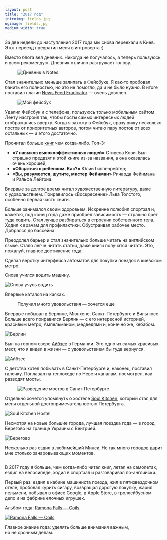 ```yaml
---
layout: post
title: "2017 год"
introimg: fields.jpg
ogimage: fields.jpg
medium_width: true
---
```


<p class="lead">За две недели до наступления 2017 года мы снова переехали в Киев. Этот переезд превратил меня в интроверта :)</p>

<!-- more -->

Вместо блога вел дневник. Никогда не получалось, а теперь пользуюсь и всем рекомендую. Дневник отлично разгружает голову.

<figure class="figure figure--screenshot">
  <img src="/i/2017-summary/diary.png" alt="Дневник в Notes">
</figure>

Стал значительно меньше залипать в Фейсбуке. Я как-то пробовал банить его полностью, но это не помогло, да и не было нужно. В итоге поставил плагин [News Feed Eradicator](https://chrome.google.com/webstore/detail/news-feed-eradicator-for/fjcldmjmjhkklehbacihaiopjklihlgg) — очень доволен.

<figure class="figure figure--screenshot">
  <img src="/i/2017-summary/facebook.png" alt="Мой фейсбук">
</figure>

Удалил Фейсбук и с телефона, пользуюсь только мобильным сайтом. Ленту настроил так, чтобы посты самых интересных людей отображались вверху. Когда я захожу в Фейсбук, сразу вижу несколько постов от приоритетных авторов, потом читаю пару постов от всех остальных — и этого достаточно.

Прочитал больше [книг](/lists/books/) чем когда-либо. Топ-3:

- **«7 навыков высокоэффективных людей»** Стивена Кови. Был страшно предвзят к этой книге из-за названия, а она оказалась очень хорошей;
- **«Общаться с ребенком. Как?»** Юлии Гиппенрейтер;
- **«Вы, разумеется, шутите, мистер Фейнман»** Ричарда Фейнмана и Ральфа Лейтона.

Впервые за долгое время читал художественную литературу, даже с удовольствием. Понравилось «Воскресение» Льва Толстого, особенно первая часть книги.

Больше занимался своим здоровьем. Искренне полюбил спортзал и, кажется, под конец года даже приобрел зависимость — страшно прет туда ходить. Стал лучше разбираться в строении собственного тела. Ходил к врачам для профилактики. Обустраивал рабочее место. Добрался до бассейна.

Преодолел барьер и стал значительно больше читать на английском языке. Стало легче читать статьи, даже книги получатся читать. Это, пожалуй, главное достижение года.<!--  С удовольствием читал [Wait But Why](https://waitbutwhy.com). -->

Сделал верстку интерфейса автоматов для покупки поездок в киевском метро.

<!-- ![Киев](/i/2017-summary/train.jpg) -->

Снова учился водить машину.

![Снова учусь водить](/i/2017-summary/vw.jpg)

Впервые катался на каяках.

<figure class="figure">
  <img src="/i/2017-summary/kayak.jpg" alt="">
  <figcaption>Получил много удовольствия — хочется еще</figcaption>
</figure>

Впервые побывал в Берлине, Мюнхене, Санкт-Петербурге и Вильнюсе. Больше всего понравился Берлин — с его интересной историей, красивым метро, Ампельманом, медведями и, конечно же, кебабом.

![Берлин](/i/2017-summary/alexanderplatz.jpg)

Был на горном озере [Айбзее](https://en.wikipedia.org/wiki/Eibsee) в Германии. Это одно из самых красивых мест, что я видел в жизни — с удовольствием бы туда вернулся.

![Айбзее](/i/2017-summary/eibsee.jpg)

С детства хотел побывать в Санкт-Петербурге и, наконец, поставил галочку. Поплавал на теплоходе по Неве и каналам, посмотрел, как разводят мосты.

<figure class="figure figure--wide">
  <img src="/i/2017-summary/bridge.jpg" alt="Разведение мостов в Санкт-Петербурге">
</figure>

Отдельно хочется упомянуть о хостеле [Soul Kitchen](http://www.soulkitchenhostel.com/ru/), который стал для меня отдельной достопримечательностью Петербурга.

![Soul Kitchen Hostel](/i/2017-summary/soulkitchen.jpg)

Несмотря на новые большие города, лучшая поездка года — в город Берегово на границе Украины с Венгрией.

![Берегово](/i/2017-summary/beregovo-2.jpg)

Несколько раз ездил в любимейший Минск. Не так много городов дарит мне столько зачаровывающих моментов.

<figure class="figure figure--wide">
  <img src="/i/2017-summary/minsk-whoa.jpg" alt="">
</figure>

В 2017 году я больше, чем когда-либо читал книг, летал на самолетах, ездил на велосипеде, ходил в спортзал и разговаривал по-английски.

Первый раз: ездил в кабине машиниста поезда, жил в пятизвездочном отеле, пробовал курить сигару, возвращал дорогую покупку, жарил пельмени, побывал в офисе Google, в Apple Store, в троллейбусном депо и на фабрике елочных игрушек.

<!-- Мы наконец-то никуда не переезжали (для сравнения — в 2016 было _три_ переезда).-->

Альбом года: [Ramona Falls — Coils](https://ramonafalls.bandcamp.com/album/coils).

[![Ramona Falls — Coils](/i/2017-summary/coils-2.jpg)](https://ramonafalls.bandcamp.com/album/coils)

Главное знание года: уделять больше внимания важным, но не срочным делам.

<!-- Достижение года: начал читать книги на английском. -->
